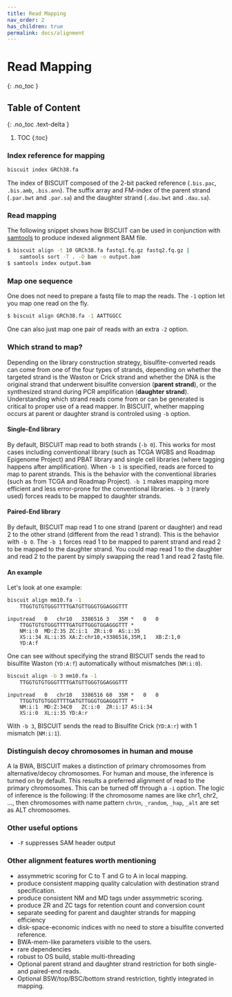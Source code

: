 ```yaml
---
title: Read Mapping
nav_order: 2
has_children: true
permalink: docs/alignment
---
```


# Read Mapping
{: .no_toc }

## Table of Content
{: .no_toc .text-delta }

1. TOC
{:toc}

### Index reference for mapping

```bash
biscuit index GRCh38.fa
```

The index of BISCUIT composed of the 2-bit packed reference
(`.bis.pac`, `.bis.amb`, `.bis.ann`). The suffix array and
FM-index of the parent strand (`.par.bwt` and `.par.sa`) and
the daughter strand (`.dau.bwt` and `.dau.sa`).

### Read mapping

The following snippet shows how BISCUIT can be used in conjunction
with [samtools](https://github.com/samtools/samtools) to produce
indexed alignment BAM file.
```bash
$ biscuit align -t 10 GRCh38.fa fastq1.fq.gz fastq2.fq.gz | 
    samtools sort -T . -O bam -o output.bam
$ samtools index output.bam
```

### Map one sequence

One does not need to prepare a fastq file to map the reads. The `-1`
option let you map one read on the fly.

```bash
$ biscuit align GRCh38.fa -1 AATTGGCC
```

One can also just map one pair of reads with an extra `-2` option.

### Which strand to map?

Depending on the library construction strategy, bisulfite-converted
reads can come from one of the four types of strands, depending on
whether the targeted strand is the Waston or Crick strand and whether
the DNA is the original strand that underwent bisulfite conversion
(__parent strand__), or the synthesized strand during PCR
amplification (__daughter strand__). Understanding which strand reads
come from or can be generated is critical to proper use of a read
mapper. In BISCUIT, whether mapping occurs at parent or daughter
strand is controled using `-b` option.

#### Single-End library

By default, BISCUIT map read to both strands (`-b 0`). This works for
most cases including conventional library (such as TCGA WGBS and
Roadmap Epigenome Project) and PBAT library and single cell libraries
(where tagging happens after amplification). When `-b 1` is specified,
reads are forced to map to parent strands. This is the behavior with
the conventional libraries (such as from TCGA and Roadmap
Project). `-b 1` makes mapping more efficient and less error-prone for
the conventional libraries. `-b 3` (rarely used) forces reads to be
mapped to daughter strands.

#### Paired-End library

By default, BISCUIT map read 1 to one strand (parent or daughter) and
read 2 to the other strand (different from the read 1 strand). This is
the behavior with `-b 0`. The `-b 1` forces read 1 to be mapped to
parent strand and read 2 to be mapped to the daughter strand. You
could map read 1 to the daughter and read 2 to the parent by simply
swapping the read 1 and read 2 fastq file.

#### An example

Let's look at one example:

```bash
biscuit align mm10.fa -1
    TTGGTGTGTGGGTTTTGATGTTGGGTGGAGGGTTT
```

```
inputread	0	chr10	3386516	3	35M	*	0	0
    TTGGTGTGTGGGTTTTGATGTTGGGTGGAGGGTTT	*
	NM:i:0	MD:Z:35	ZC:i:1	ZR:i:0	AS:i:35
	XS:i:34	XL:i:35	XA:Z:chr10,+3386516,35M,1	XB:Z:1,0
	YD:A:f
```

One can see without specifying the strand BISCUIT sends the read
to bisulfite Waston (`YD:A:f`) automatically without 
mismatches (`NM:i:0`).

```bash
biscuit align -b 3 mm10.fa -1
    TTGGTGTGTGGGTTTTGATGTTGGGTGGAGGGTTT
```

```
inputread	0	chr10	3386516	60	35M	*	0	0
    TTGGTGTGTGGGTTTTGATGTTGGGTGGAGGGTTT	*
	NM:i:1	MD:Z:34C0	ZC:i:0	ZR:i:17	AS:i:34
	XS:i:0	XL:i:35	YD:A:r
```

With `-b 3`, BISCUIT sends the read to Bisulfite Crick (`YD:A:r`)
with 1 mismatch (`NM:i:1`).

### Distinguish decoy chromosomes in human and mouse

A la BWA, BISCUIT makes a distinction of primary chromosomes from
alternative/decoy chromosomes. For human and mouse, the inference is
turned on by default. This results a preferred alignment of read to
the primary chromosomes. This can be turned off through a `-i` option.
The logic of inference is the following: If the chromosome names are
like chr1, chr2, ..., then chromosomes with name pattern `chrUn`,
`_random`, `_hap`, `_alt` are set as ALT chromosomes.

### Other useful options

- `-F` suppresses SAM header output

### Other alignment features worth mentioning

- assymmetric scoring for C to T and G to A in local mapping.
- produce consistent mapping quality calculation with destination
  strand specification.
- produce consistent NM and MD tags under assymmetric scoring.
- produce ZR and ZC tags for retention count and conversion count
- separate seeding for parent and daughter strands for mapping
  efficiency
- disk-space-economic indices with no need to store a bisulfite
  converted reference.
- BWA-mem-like parameters visible to the users.
- rare dependencies
- robust to OS build, stable multi-threading
- Optional parent strand and daughter strand restriction for both
  single- and paired-end reads.
- Optional BSW/top/BSC/bottom strand restriction, tightly integrated
  in mapping.

